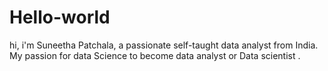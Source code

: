 # Hello-world
hi, i'm  Suneetha Patchala, a passionate self-taught data analyst  from India. My passion for data Science to become data  analyst  or  Data scientist .

